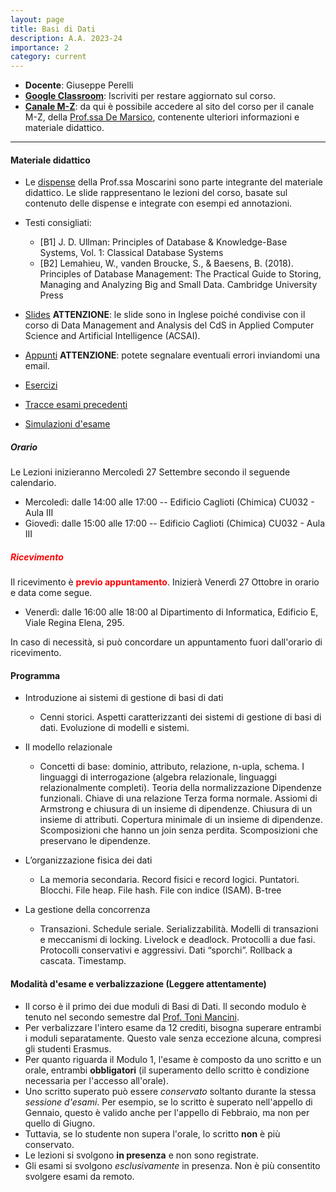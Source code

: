 ```yaml
---
layout: page
title: Basi di Dati 
description: A.A. 2023-24
importance: 2
category: current
---
```


 - **Docente**: Giuseppe Perelli
 - **[Google Classroom](https://classroom.google.com/c/NjMzNTU2MTY4NjQz?cjc=7s3zywu)**: Iscriviti per restare aggiornato sul corso.
 - **[Canale M-Z](https://sites.google.com/a/di.uniroma1.it/basidati-modulo1-mz/home-page)**: da qui è possibile accedere al sito del corso per il canale M-Z, della [Prof.ssa De Marsico](https://sites.google.com/a/di.uniroma1.it/maria-de-marsico/), contenente ulteriori informazioni e materiale didattico.
 
------

#### Materiale didattico
- Le [dispense](https://drive.google.com/drive/folders/1UrkpkqsKYDZc0lVb6J7dihBmiNj6NAxf?usp=sharing) della Prof.ssa Moscarini sono parte integrante del materiale didattico.
Le slide rappresentano le lezioni del corso, basate sul contenuto delle dispense e integrate con esempi ed annotazioni. 

- Testi consigliati:
  - [B1] J. D. Ullman: Principles of Database & Knowledge-Base Systems, Vol. 1: Classical Database Systems
  - [B2] Lemahieu, W., vanden Broucke, S., & Baesens, B. (2018). Principles of Database Management: The Practical Guide to Storing, Managing and Analyzing Big and Small Data. Cambridge University Press

- [Slides](https://drive.google.com/drive/folders/1w_x8EK4SN6WiPuuDG8XtrqjxfVCga3f9?usp=sharing) **ATTENZIONE**: le slide sono in Inglese poiché condivise con il corso di Data Management and Analysis del CdS in Applied Computer Science and Artificial Intelligence (ACSAI).
- [Appunti](https://drive.google.com/drive/folders/12YOdTpneBSp8hhmSqzJwPvkqhAgsVBSE?usp=sharing) **ATTENZIONE**: potete segnalare eventuali errori inviandomi una email.
- [Esercizi](https://drive.google.com/drive/folders/1QOCK7AH_EAsXF9O8VkjT857pkg91c1q6?usp=sharing)
- [Tracce esami precedenti](https://drive.google.com/drive/folders/1oM1vfoahHk9_7yUsAkjScHhQ43AUx-8T?usp=sharing)
- [Simulazioni d'esame](https://drive.google.com/drive/folders/1pS9mx_8nD_AJ3J4s7EcgOYSkfVucxWcm?usp=sharing)

##### **Orario**

  Le Lezioni inizieranno Mercoledì 27 Settembre secondo il seguende calendario.

- Mercoledì: dalle 14:00 alle 17:00 -- Edificio Caglioti (Chimica) CU032 - Aula III
- Giovedì: dalle 15:00 alle 17:00 -- Edificio Caglioti (Chimica) CU032 - Aula III

##### **<span style="color:red"> Ricevimento </span>**

Il ricevimento è **<span style="color:red">previo appuntamento</span>**. Inizierà Venerdì 27 Ottobre in orario e data come segue. 

- Venerdì: dalle 16:00 alle 18:00 al Dipartimento di Informatica, Edificio E, Viale Regina Elena, 295.

In caso di necessità, si può concordare un appuntamento fuori dall'orario di ricevimento.
 
#### Programma

- Introduzione ai sistemi di gestione di basi di dati
  - Cenni storici. Aspetti caratterizzanti dei sistemi di gestione di basi di dati. Evoluzione di modelli e sistemi.

- Il modello relazionale
  - Concetti di base: dominio, attributo, relazione, n-upla, schema. I linguaggi di interrogazione (algebra relazionale, linguaggi relazionalmente completi). Teoria della normalizzazione Dipendenze funzionali. Chiave di una relazione Terza forma normale. Assiomi di Armstrong e chiusura di un insieme di dipendenze. Chiusura di un insieme di attributi. Copertura minimale di un insieme di dipendenze. Scomposizioni che hanno un join senza perdita. Scomposizioni che preservano le dipendenze.
- L’organizzazione fisica dei dati
  - La memoria secondaria. Record fisici e record logici. Puntatori. Blocchi. File heap. File hash. File con indice (ISAM). B-tree
- La gestione della concorrenza
  - Transazioni. Schedule seriale. Serializzabilità. Modelli di transazioni e meccanismi di locking. Livelock e deadlock. Protocolli a due fasi. Protocolli conservativi e aggressivi. Dati “sporchi”. Rollback a cascata. Timestamp.


#### Modalità d'esame e verbalizzazione (**Leggere attentamente**)
- Il corso è il primo dei due moduli di Basi di Dati. Il secondo modulo è tenuto nel secondo semestre dal [Prof. Toni Mancini](http://tmancini.di.uniroma1.it/index.php).
- Per verbalizzare l'intero esame da 12 crediti, bisogna superare entrambi i moduli separatamente. Questo vale senza eccezione alcuna, compresi gli studenti Erasmus.
- Per quanto riguarda il Modulo 1, l'esame è composto da uno scritto e un orale, entrambi **obbligatori** (il superamento dello scritto è condizione necessaria per l'accesso all'orale).
- Uno scritto superato può essere *conservato* soltanto durante la stessa *sessione d'esami*. Per esempio, se lo scritto è superato nell'appello di Gennaio, questo è valido anche per l'appello di Febbraio, ma non per quello di Giugno.
- Tuttavia, se lo studente non supera l'orale, lo scritto **non** è più conservato.
- Le lezioni si svolgono **in presenza** e non sono registrate.
- Gli esami si svolgono *esclusivamente* in presenza. Non è più consentito svolgere esami da remoto.
